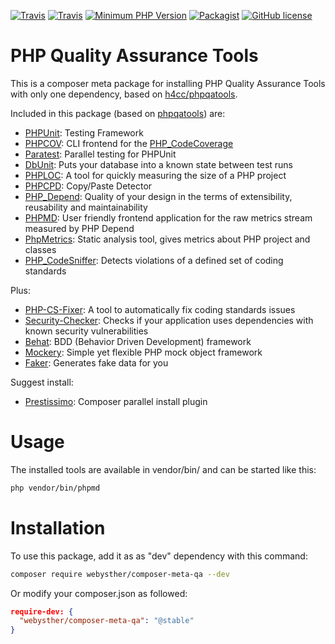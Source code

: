 [![Travis](https://img.shields.io/travis/Webysther/composer-meta-qa.svg?style=flat-square&maxAge=3600)](https://travis-ci.org/Webysther/composer-meta-qa)
[![Travis](https://img.shields.io/badge/HHVM-tested-orange.svg?style=flat-square&maxAge=3600)](https://travis-ci.org/Webysther/composer-meta-qa)
[![Minimum PHP Version](https://img.shields.io/badge/php-%3E%3D%205.3-8892BF.svg?style=flat-square&maxAge=3600)](https://php.net/)
[![Packagist](https://img.shields.io/packagist/v/webysther/composer-meta-qa.svg?style=flat-square&maxAge=3600)](https://packagist.org/packages/webysther/composer-meta-qa)
[![GitHub license](https://img.shields.io/badge/license-MIT-blue.svg?style=flat-square&maxAge=3600)](https://raw.githubusercontent.com/Webysther/composer-meta-qa/master/LICENSE)

PHP Quality Assurance Tools
==========

This is a composer meta package for installing PHP Quality Assurance Tools with only one dependency, based on [h4cc/phpqatools](https://github.com/h4cc/phpqatools).

Included in this package (based on [phpqatools](http://phpqatools.org/)) are:

- [PHPUnit](https://github.com/sebastianbergmann/phpunit): Testing Framework
- [PHPCOV](https://github.com/sebastianbergmann/phpcov): CLI frontend for the [PHP_CodeCoverage](https://github.com/sebastianbergmann/php-code-coverage)
- [Paratest](https://github.com/brianium/paratest): Parallel testing for PHPUnit
- [DbUnit](https://github.com/sebastianbergmann/dbunit): Puts your database into a known state between test runs
- [PHPLOC](https://github.com/sebastianbergmann/phploc): A tool for quickly measuring the size of a PHP project
- [PHPCPD](https://github.com/sebastianbergmann/phpcpd): Copy/Paste Detector
- [PHP_Depend](https://github.com/pdepend/pdepend): Quality of your design in the terms of extensibility, reusability and maintainability
- [PHPMD](https://github.com/phpmd/phpmd): User friendly frontend application for the raw metrics stream measured by PHP Depend
- [PhpMetrics](https://github.com/phpmetrics/PhpMetrics): Static analysis tool, gives metrics about PHP project and classes
- [PHP_CodeSniffer](https://github.com/squizlabs/PHP_CodeSniffer): Detects violations of a defined set of coding standards

Plus: 

- [PHP-CS-Fixer](https://github.com/FriendsOfPHP/PHP-CS-Fixer): A tool to automatically fix coding standards issues
- [Security-Checker](https://github.com/sensiolabs/security-checker): Checks if your application uses dependencies with known security vulnerabilities
- [Behat](https://github.com/Behat/Behat): BDD (Behavior Driven Development) framework
- [Mockery](https://github.com/padraic/mockery): Simple yet flexible PHP mock object framework
- [Faker](https://github.com/fzaninotto/Faker): Generates fake data for you

Suggest install:

- [Prestissimo](https://github.com/hirak/prestissimo): Composer parallel install plugin

# Usage

The installed tools are available in vendor/bin/ and can be started like this:

```bash
php vendor/bin/phpmd
```

# Installation

To use this package, add it as as "dev" dependency with this command:

```bash
composer require webysther/composer-meta-qa --dev
```

Or modify your composer.json as followed:

```json
require-dev: {
  "webysther/composer-meta-qa": "@stable"
}
```
